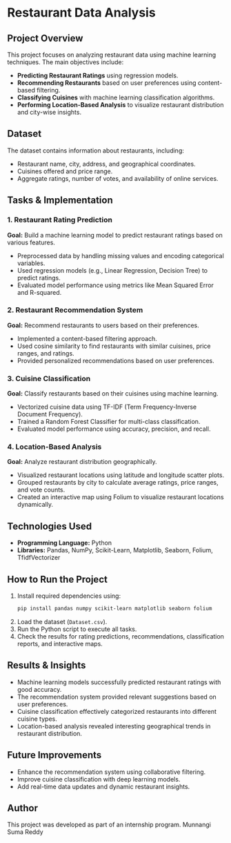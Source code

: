 # Restaurant Data Analysis

## Project Overview
This project focuses on analyzing restaurant data using machine learning techniques. The main objectives include:
- **Predicting Restaurant Ratings** using regression models.
- **Recommending Restaurants** based on user preferences using content-based filtering.
- **Classifying Cuisines** with machine learning classification algorithms.
- **Performing Location-Based Analysis** to visualize restaurant distribution and city-wise insights.

## Dataset
The dataset contains information about restaurants, including:
- Restaurant name, city, address, and geographical coordinates.
- Cuisines offered and price range.
- Aggregate ratings, number of votes, and availability of online services.

## Tasks & Implementation

### 1. Restaurant Rating Prediction
**Goal:** Build a machine learning model to predict restaurant ratings based on various features.
- Preprocessed data by handling missing values and encoding categorical variables.
- Used regression models (e.g., Linear Regression, Decision Tree) to predict ratings.
- Evaluated model performance using metrics like Mean Squared Error and R-squared.

### 2. Restaurant Recommendation System
**Goal:** Recommend restaurants to users based on their preferences.
- Implemented a content-based filtering approach.
- Used cosine similarity to find restaurants with similar cuisines, price ranges, and ratings.
- Provided personalized recommendations based on user preferences.

### 3. Cuisine Classification
**Goal:** Classify restaurants based on their cuisines using machine learning.
- Vectorized cuisine data using TF-IDF (Term Frequency-Inverse Document Frequency).
- Trained a Random Forest Classifier for multi-class classification.
- Evaluated model performance using accuracy, precision, and recall.

### 4. Location-Based Analysis
**Goal:** Analyze restaurant distribution geographically.
- Visualized restaurant locations using latitude and longitude scatter plots.
- Grouped restaurants by city to calculate average ratings, price ranges, and vote counts.
- Created an interactive map using Folium to visualize restaurant locations dynamically.

## Technologies Used
- **Programming Language:** Python
- **Libraries:** Pandas, NumPy, Scikit-Learn, Matplotlib, Seaborn, Folium, TfidfVectorizer

## How to Run the Project
1. Install required dependencies using:
   ```bash
   pip install pandas numpy scikit-learn matplotlib seaborn folium
   ```
2. Load the dataset (`Dataset.csv`).
3. Run the Python script to execute all tasks.
4. Check the results for rating predictions, recommendations, classification reports, and interactive maps.

## Results & Insights
- Machine learning models successfully predicted restaurant ratings with good accuracy.
- The recommendation system provided relevant suggestions based on user preferences.
- Cuisine classification effectively categorized restaurants into different cuisine types.
- Location-based analysis revealed interesting geographical trends in restaurant distribution.

## Future Improvements
- Enhance the recommendation system using collaborative filtering.
- Improve cuisine classification with deep learning models.
- Add real-time data updates and dynamic restaurant insights.

## Author
This project was developed as part of an internship program.
Munnangi Suma Reddy

